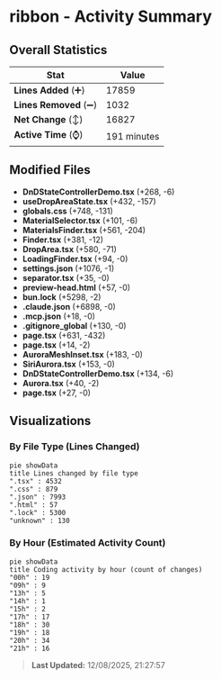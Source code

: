 # ribbon - Activity Summary 

## Overall Statistics

| Stat                   | Value                                                             |
| ---------------------- | ----------------------------------------------------------------- |
| **Lines Added** (➕)   | 17859                                          |
| **Lines Removed** (➖) | 1032                                        |
| **Net Change** (↕)    | 16827                |
| **Active Time** (⌚)   | 191 minutes |


## Modified Files
- **DnDStateControllerDemo.tsx** (+268, -6)
- **useDropAreaState.tsx** (+432, -157)
- **globals.css** (+748, -131)
- **MaterialSelector.tsx** (+101, -6)
- **MaterialsFinder.tsx** (+561, -204)
- **Finder.tsx** (+381, -12)
- **DropArea.tsx** (+580, -71)
- **LoadingFinder.tsx** (+94, -0)
- **settings.json** (+1076, -1)
- **separator.tsx** (+35, -0)
- **preview-head.html** (+57, -0)
- **bun.lock** (+5298, -2)
- **.claude.json** (+6898, -0)
- **.mcp.json** (+18, -0)
- **.gitignore_global** (+130, -0)
- **page.tsx** (+631, -432)
- **page.tsx** (+14, -2)
- **AuroraMeshInset.tsx** (+183, -0)
- **SiriAurora.tsx** (+153, -0)
- **DnDStateControllerDemo.tsx** (+134, -6)
- **Aurora.tsx** (+40, -2)
- **page.tsx** (+27, -0)

## Visualizations

### By File Type (Lines Changed)

```mermaid
pie showData
title Lines changed by file type
".tsx" : 4532
".css" : 879
".json" : 7993
".html" : 57
".lock" : 5300
"unknown" : 130
```

### By Hour (Estimated Activity Count)

```mermaid
pie showData
title Coding activity by hour (count of changes)
"00h" : 19
"09h" : 9
"13h" : 5
"14h" : 1
"15h" : 2
"17h" : 17
"18h" : 30
"19h" : 18
"20h" : 34
"21h" : 16
```


> **Last Updated:** 12/08/2025, 21:27:57